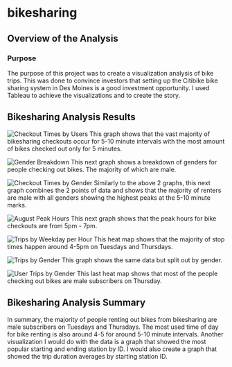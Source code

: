 # bikesharing

## Overview of the Analysis
  
### Purpose
The purpose of this project was to create a visualization analysis of bike trips. This was done to convince investors that setting up the Citibike bike sharing system in Des Moines is a good investment opportunity. I used Tableau to achieve the visualizations and to create the story. 

## Bikesharing Analysis Results
![Checkout Times by Users](https://user-images.githubusercontent.com/46801182/190296862-126d6299-4d26-4b33-9b7b-fee7dd021090.png)
This graph shows that the vast majority of bikesharing checkouts occur for 5-10 minute intervals with the most amount of bikes checked out only for 5 minutes.

![Gender Breakdown](https://user-images.githubusercontent.com/46801182/190296884-3e7851cc-94bb-43fc-b469-dfb5ffabf3b4.png)
This next graph shows a breakdown of genders for people checking out bikes.  The majority of which are male.

![Checkout Times by Gender](https://user-images.githubusercontent.com/46801182/190296915-3db26868-fa8b-410d-8787-aa0d566ac038.png)
Similarly to the above 2 graphs, this next graph combines the 2 points of data and shows that the majority of renters are male with all genders showing the highest peaks at the 5-10 minute marks.

![August Peak Hours](https://user-images.githubusercontent.com/46801182/190296939-1e164f5c-d408-4c97-8293-55254c421dd0.png)
This next graph shows that the peak hours for bike checkouts are from 5pm - 7pm.

![Trips by Weekday per Hour](https://user-images.githubusercontent.com/46801182/190296961-e987ed39-b2ad-4f57-9a43-e106b5725f4b.png)
This heat map shows that the majority of stop times happen around 4-5pm on Tuesdays and Thursdays.

![Trips by Gender](https://user-images.githubusercontent.com/46801182/190296999-64ebc3ea-badb-4f35-a41e-7f8a78151b7b.png)
This graph shows the same data but split out by gender.

![User Trips by Gender](https://user-images.githubusercontent.com/46801182/190297033-4d6f478b-e332-40d4-823d-b23fc740ec79.png)
This last heat map shows that most of the people checking out bikes are male subscribers on Thursday.


## Bikesharing Analysis Summary
In summary, the majority of people renting out bikes from bikesharing are male subscribers on Tuesdays and Thursdays. The most used time of day for bike renting is also around 4-5 for around 5-10 minute intervals. Another visualization I would do with the data is a graph that showed the most popular starting and ending station by ID. I would also create a graph that showed the trip duration averages by starting station ID.
